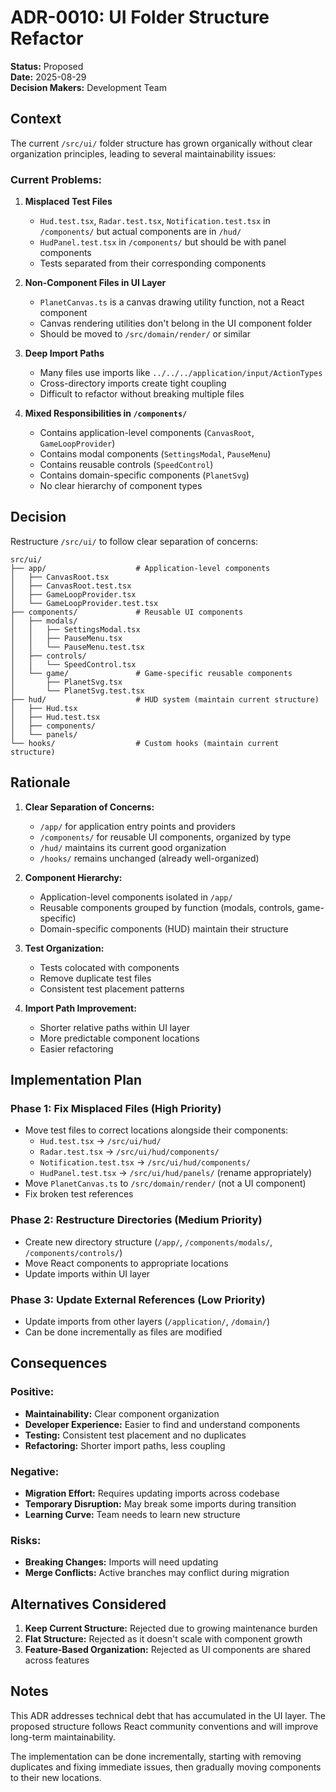 # ADR-0010: UI Folder Structure Refactor

**Status:** Proposed  
**Date:** 2025-08-29  
**Decision Makers:** Development Team

## Context

The current `/src/ui/` folder structure has grown organically without clear organization principles, leading to several maintainability issues:

### Current Problems:

1. **Misplaced Test Files**
   - `Hud.test.tsx`, `Radar.test.tsx`, `Notification.test.tsx` in `/components/` but actual components are in `/hud/`
   - `HudPanel.test.tsx` in `/components/` but should be with panel components
   - Tests separated from their corresponding components

2. **Non-Component Files in UI Layer**
   - `PlanetCanvas.ts` is a canvas drawing utility function, not a React component
   - Canvas rendering utilities don't belong in the UI component folder
   - Should be moved to `/src/domain/render/` or similar

3. **Deep Import Paths**
   - Many files use imports like `../../../application/input/ActionTypes`
   - Cross-directory imports create tight coupling
   - Difficult to refactor without breaking multiple files

4. **Mixed Responsibilities in `/components/`**
   - Contains application-level components (`CanvasRoot`, `GameLoopProvider`)
   - Contains modal components (`SettingsModal`, `PauseMenu`)
   - Contains reusable controls (`SpeedControl`)
   - Contains domain-specific components (`PlanetSvg`)
   - No clear hierarchy of component types

## Decision

Restructure `/src/ui/` to follow clear separation of concerns:

```
src/ui/
├── app/                    # Application-level components
│   ├── CanvasRoot.tsx
│   ├── CanvasRoot.test.tsx
│   ├── GameLoopProvider.tsx
│   └── GameLoopProvider.test.tsx
├── components/             # Reusable UI components
│   ├── modals/
│   │   ├── SettingsModal.tsx
│   │   ├── PauseMenu.tsx
│   │   └── PauseMenu.test.tsx
│   ├── controls/
│   │   └── SpeedControl.tsx
│   └── game/               # Game-specific reusable components
│       ├── PlanetSvg.tsx
│       └── PlanetSvg.test.tsx
├── hud/                    # HUD system (maintain current structure)
│   ├── Hud.tsx
│   ├── Hud.test.tsx
│   ├── components/
│   └── panels/
└── hooks/                  # Custom hooks (maintain current structure)
```

## Rationale

1. **Clear Separation of Concerns:**
   - `/app/` for application entry points and providers
   - `/components/` for reusable UI components, organized by type
   - `/hud/` maintains its current good organization
   - `/hooks/` remains unchanged (already well-organized)

2. **Component Hierarchy:**
   - Application-level components isolated in `/app/`
   - Reusable components grouped by function (modals, controls, game-specific)
   - Domain-specific components (HUD) maintain their structure

3. **Test Organization:**
   - Tests colocated with components
   - Remove duplicate test files
   - Consistent test placement patterns

4. **Import Path Improvement:**
   - Shorter relative paths within UI layer
   - More predictable component locations
   - Easier refactoring

## Implementation Plan

### Phase 1: Fix Misplaced Files (High Priority)

- Move test files to correct locations alongside their components:
  - `Hud.test.tsx` → `/src/ui/hud/`
  - `Radar.test.tsx` → `/src/ui/hud/components/`
  - `Notification.test.tsx` → `/src/ui/hud/components/`
  - `HudPanel.test.tsx` → `/src/ui/hud/panels/` (rename appropriately)
- Move `PlanetCanvas.ts` to `/src/domain/render/` (not a UI component)
- Fix broken test references

### Phase 2: Restructure Directories (Medium Priority)

- Create new directory structure (`/app/`, `/components/modals/`, `/components/controls/`)
- Move React components to appropriate locations
- Update imports within UI layer

### Phase 3: Update External References (Low Priority)

- Update imports from other layers (`/application/`, `/domain/`)
- Can be done incrementally as files are modified

## Consequences

### Positive:

- **Maintainability:** Clear component organization
- **Developer Experience:** Easier to find and understand components
- **Testing:** Consistent test placement and no duplicates
- **Refactoring:** Shorter import paths, less coupling

### Negative:

- **Migration Effort:** Requires updating imports across codebase
- **Temporary Disruption:** May break some imports during transition
- **Learning Curve:** Team needs to learn new structure

### Risks:

- **Breaking Changes:** Imports will need updating
- **Merge Conflicts:** Active branches may conflict during migration

## Alternatives Considered

1. **Keep Current Structure:** Rejected due to growing maintenance burden
2. **Flat Structure:** Rejected as it doesn't scale with component growth
3. **Feature-Based Organization:** Rejected as UI components are shared across features

## Notes

This ADR addresses technical debt that has accumulated in the UI layer. The proposed structure follows React community conventions and will improve long-term maintainability.

The implementation can be done incrementally, starting with removing duplicates and fixing immediate issues, then gradually moving components to their new locations.
